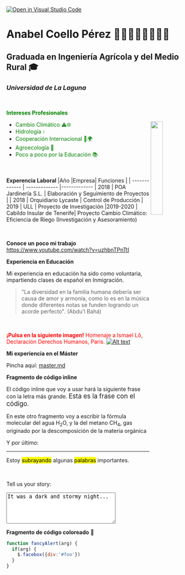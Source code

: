 [![Open in Visual Studio Code](https://classroom.github.com/assets/open-in-vscode-f059dc9a6f8d3a56e377f745f24479a46679e63a5d9fe6f495e02850cd0d8118.svg)](https://classroom.github.com/online_ide?assignment_repo_id=6129508&assignment_repo_type=AssignmentRepo)
# Anabel Coello Pérez :rose::deciduous_tree::ear_of_rice::cactus::sunflower::mushroom::mount_fuji::violin:
## Graduada en Ingeniería Agrícola y del Medio Rural :mortar_board:
### *Universidad de La Laguna* 
<br />

<span style="color:green"> **Intereses Profesionales**
<p> 
<img 
width="25%"
src="https://ep01.epimg.net/elpais/imagenes/2018/06/21/paco_nadal/1529603610_975669_1529650765_sumario_normal.jpg" align="right"> 

* <span style="color:green">Cambio Climático :warning::globe_with_meridians:        
* <span style="color:green">Hidrología :droplet:
* <span style="color:green">Cooperación Internacional :open_hands::earth_africa:
* <span style="color:green">Agroecología :seedling:
* <span style="color:green">Poco a poco por la Educación :books:
</p>
<br />

**Experencia Laboral**
|Año |Empresa| Funciones |
| ------------- | ------------- |-------------
| 2018  | POA Jardinería S.L.  | Elaboración y Seguimiento de Proyectos |
| 2018 | Orquidiario Lycaste  | Control de Producción
| 2019 | ULL | Proyecto de Investigación
|2019-2020 | Cabildo Insular de Tenerife| Proyecto Cambio Climático: Eficiencia de Riego (Investigación y Asesoramiento)

<br />

**Conoce un poco mi trabajo**
 https://www.youtube.com/watch?v=uzhbnTPnTtI
<br />


**Experiencia en Educación**

Mi experiencia en educación ha sido como voluntaria, impartiendo clases de español en Inmigración.

<blockquote cite="https://www.mundifrases.com/frases-de/abdul-baha/#:~:text=%E2%80%9CNo%20permit%C3%A1is%20que%20la%20diferencia,y%20rivalidad%20en%20vuestro%20coraz%C3%B3n.">
"La diversidad en la familia humana debería ser causa de amor y armonía, como lo es en la música donde diferentes notas se funden logrando un acorde perfecto". (Abdu'l Bahá)
</blockquote>
<br />

<span style="color:red"> **¡Pulsa en la siguiente imagen!** Homenaje a Ismael Lô, Declaración Derechos Humanos, Paris.
[![Alt text](https://i.pinimg.com/236x/ed/37/cf/ed37cf7817c3c8b240d1b95ddd5983d9--search.jpg)](https://www.youtube.com/watch?v=Bu-pRFmY_Pk)

**Mi experiencia en el Máster**

Pincha aquí: [master.md](https://github.com/ULL-MFP-AET-2122/aprender-markdown-anabel-coello-perez-alu0100885200/blob/397da01585adb759b96f7a61ff1f04fdec5ea654/m%C3%A1ster.md)
<br />

**Fragmento de código inline**
<p>
  El código inline que voy a usar hará la siguiente frase con la letra más grande. <big> Esta es la frase con el código. </big>
</p>


<p>
En este otro fragmento voy a escribir la fórmula molecular del agua 
H<sub>2</sub>O, y la del metano CH<sub>4</sub>, gas originado por la descomposición de la materia orgánica 
</p>

<p>Y por último:</p>

<hr>

<p>Estoy <mark>subrayando</mark> algunas <mark>palabras</mark> importantes.</p>
<br />

<label for="story">Tell us your story:</label>

<textarea id="story" name="story"
          rows="5" cols="33">
It was a dark and stormy night...
</textarea>

**Fragmento de código coloreado** :art:
<br />

```javascript
function fancyAlert(arg) {
  if(arg) {
    $.facebox({div:'#foo'})
  }
}